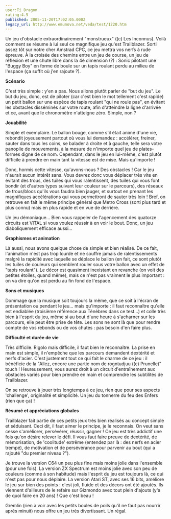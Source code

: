 ```yaml
---
user:Ti Dragon
rating:4.5
published: 2005-11-20T17:02:05.000Z
legacy_url: http://www.emunova.net/veda/test/1220.htm
---
```

Un jeu d'obstacle extraordinairement "monstrueux" ((c) Les Inconnus). Voilà comment se résume à lui seul ce magnifique jeu qu'est Trailblazer. Sorti assez tôt sur notre cher Amstrad CPC, ce jeu mettra vos nerfs à rude épreuve. À la croisée des chemins entre un jeu de course, un jeu de réflexion et une chute libre dans la 4è dimension (?) : Sonic pilotant une "Buggy Boy" en forme de boule sur un tapis roulant perdu au milieu de l'espace (ça suffit où j'en rajoute ?).  

  

  

**Scénario**  

  

C'est très simple : y'en a pas. Nous allons plutôt parler de "but du jeu". Le but du jeu, donc, est de piloter (car c'est bien le mot tellement c'est rapide) un petit ballon sur une espèce de tapis roulant "qui ne roule pas", en évitant les obstacles disséminés sur votre route, afin d'atteindre la ligne d'arrivée et ce, avant que le chronomètre n'atteigne zéro. Simple, non ?  

  

  

**Jouabilité**  

  

Simple et exemplaire. Le ballon bouge, comme s'il était animé d'une vie, rebondit joyeusement partout où vous lui demandez : accélérer, freiner, sauter dans tous les coins, se balader à droite et à gauche, telle sera votre panoplie de mouvements, à la mesure de n'importe quel jeu de plates-formes digne de ce nom. Cependant, dans le jeu en lui-même, c'est plutôt difficile à prendre en main tant la vitesse est de mise. Mais qu'importe !  

  

Donc, hormis cette vitesse, qu'avons-nous ? Des obstacles ! Car le jeu n'aurait aucun intérêt sans. Vous devrez donc vous déplacer très vite en évitant des trous, des tuiles qui vous ralentissent, des tuiles qui vous font bondir (et d'autres types suivant leur couleur sur le parcours), des réseaux de trous/blocs qu'ils vous faudra bien jauger, et surtout en prenant les magnifiques accélérations qui vous permettront de sauter très loin ! Bref, on retrouve en fait le même principe général que Metro Cross (sorti plus tard et plus connu) mais en plus rapide et en vue de derrière.  

  

Un jeu démoniaque... Bien vous rappeler de l'agencement des quatorze circuits est VITAL si vous voulez réussir à en voir le bout. Donc, un jeu diaboliquement efficace aussi...  

  

  

**Graphismes et animation**  

  

Là aussi, nous avons quelque chose de simple et bien réalisé. De ce fait, l'animation n'est pas trop lourde et ne souffre jamais de ralentissements malgré la rapidité avec laquelle se déplace le ballon (en fait, ce sont plutôt les tuiles de couleurs qui semblent rouler sous votre ballon avec un effet de "tapis roulant"). Le décor est quasiment inexistant en revanche (on voit des petites étoiles, quand même), mais ce n'est pas vraiment le plus important : on va dire qu'on est perdu au fin fond de l'espace.  

  

  

**Sons et musiques**  

  

Dommage que la musique soit toujours la même, que ce soit à l'écran de présentation ou pendant le jeu... mais qu'importe : il faut reconnaître qu'elle est endiablée (troisième référence aux Ténèbres dans ce test...) et colle très bien à l'esprit du jeu, même si au bout d'une heure à s'acharner sur les parcours, elle peut être prise de tête. Les sons ne sont là que pour rendre compte de vos rebonds ou de vos chutes : pas besoin d'en faire plus.  

  

  

**Difficulté et durée de vie**  

  

Très difficile. Rigolo mais difficile, il faut bien le reconnaître. La prise en main est simple, il n'empêche que les parcours demandent dextérité et nerfs d'acier. C'est justement tout ce qui fait le charme de ce jeu : il bénéficie de la "Allez, encore une partie nom de rogntudjuu ((c) Prunelle)" touch ! Heureusement, vous aurez droit à un circuit d'entraînement aux obstacles variés pour bien prendre en main et comprendre les subtilités de Trailblazer.  

  

On se retrouve à jouer très longtemps à ce jeu, rien que pour ses aspects 'challenge', originalité et simplicité. Un jeu du tonnerre du feu des Enfers (rien que ça) !  

  

  

**Résumé et appréciations globales**  

  

Trailblazer fait partie de ces petits jeux très bien réalisés au concept simple et séduisant. Ceci dit, il faut aimer le principe, je le reconnais. On veut sans cesse s'améliorer, persévérer, réussir, gagner ! Ce jeu est très addictif une fois qu'on désire relever le défi. Il vous faut faire preuve de dextérité, de mémorisation, de 'coolitude' extrême (entendez par là : des nerfs en acier trempé), de motivation et de persévérance pour parvenir au bout (qui a rajouté "du premier niveau ?").  

  

Je trouve la version C64 un peu plus fine mais moins jolie dans l'ensemble (pour une fois). La version ZX Spectrum est moins jolie avec son peu de couleurs (comme à son habitude) mais l'esprit du jeu est toujours là, ce qui n'est pas pour nous déplaire. La version Atari ST, avec ses 16 bits, améliore le jeu sur bien des points : c'est joli, fluide et des décors ont été ajoutés. Ils viennent d'ailleurs de le refaire sur Gizmondo avec tout plein d'ajouts (y'a de quoi faire en 20 ans) ! Que c'est beau !  

  

Gremlin (rien à voir avec les petits boules de poils qu'il ne faut pas nourrir après minuit) nous offre un jeu très divertissant. Un régal.